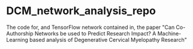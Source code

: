 # DCM_network_analysis_repo
The code for, and TensorFlow network contained in, the paper "Can Co-Authorship Networks be used to Predict Research Impact? A Machine-Learning based analysis of Degenerative Cervical Myelopathy Research"
